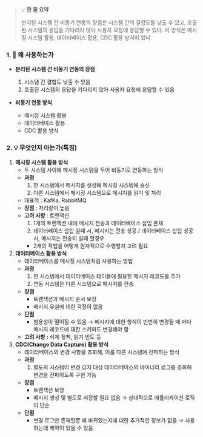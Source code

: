 > 💡 **한 줄 요약**
>
> 분리된 시스템 간 비동기 연동의 장점은 시스템 간의 결합도를 낮출 수 있고, 호출된 시스템의 응답을 기다리지 않아 사용자 요청에 응답할 수 있다. 이 방식은 메시징 시스템 활용, 데이터베이스 활용, CDC 활용 방식이 있다.

### 1. 🤔 왜 사용하는가

- **분리된 시스템 간 비동기 연동의 장점**

  1. 시스템 간 결합도 낮출 수 있음
  2. 호출된 시스템의 응답을 기다리지 않아 사용자 요청에 응답할 수 있음

- **비동기 연동 방식**
  - 메시징 시스템 활용
  - 데이터베이스 활용
  - CDC 활용 방식

### 2. 💡 무엇인지 아는가(특징)

1. **메시징 시스템 활용 방식**
   - 두 시스템 사이에 메시징 시스템을 두어 비동기로 연동하는 방식
   - **과정**
     1. 한 시스템에서 메시지를 생성해 메시징 시스템에 송신
     2. 다른 시스템에서 메시징 시스템으로 메시지를 읽기 및 처리
   - 대표적 : KafKa, RabbitMQ
   - **장점** : 처리량이 높음
   - **고려 사항** : 트랜잭션
     1. 1개의 트랜잭션 내에 메시지 전송과 데이터베이스 삽입 존재
     2. 데이터베이스 삽입 실패 시, 메시지는 전송 성공 /
        데이터베이스 삽입 성공 시, 메시지는 전송이 실패 할경우
     - 2개의 작업을 어떻게 원자적으로 수행할지 고려 필요
2. **데이터베이스 활용 방식**
   - 데이터베이스를 메시징 시스템처럼 사용하는 방법
   - **과정**
     1. 한 시스템에서 데이터베이스 테이블에 필요한 메시지 레코드를 추가
     2. 연동 시스템은 다른 시스템으로 메시지를 전송
   - **장점**
     - 트랜잭션과 메시지 순서 보장
     - 메시지 유실에 대한 걱정이 없음
   - **단점**
     - 범용성이 떨어질 수 있음
       → 메시지에 대한 형식이 빈번히 변경될 때 마다 메시지 레코드에 대한 스키마도 변경해야 함
   - **고려 사항 :** 삭제 정책, 읽기 빈도 등
3. **CDC(Change Data Capture) 활용 방식**
   - 데이터베이스의 변경 사항을 조회해, 이를 다른 시스템에 전파하는 방식
   - **과정**
     1. 별도의 시스템이 변경 감지 대상 데이터베이스의 바이너리 로그를 조회해 변경을 전파하도록 구현 가능
   - **장점**
     - 트랜잭션 보장
     - 메시지 생성 및 별도로 저장할 필요 없음
       → 상대적으로 애플리케이션 로직이 단순
   - **단점**
     - 변경 로그만 존재할뿐 왜 바뀌었는지에 대한 추가적인 정보가 없음
       → 사용하는데 제약이 있을 수 있음
